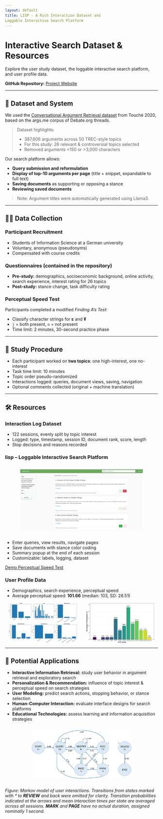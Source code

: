 ```yaml
---
layout: default
title: LISP - A Rich Interaction Dataset and
Loggable Interactive Search Platform
---
```


# Interactive Search Dataset & Resources

Explore the user study dataset, the loggable interactive search platform, and user profile data.  

**GitHub Repository:** [Project Website](https://github.com/AndyKruff/Project-website)

---

## 📂 Dataset and System

We used the [Conversational Argument Retrieval dataset](https://github.com/Touché-2020/args.me) from Touché 2020, based on the args.me corpus of Debate.org threads.  

> Dataset highlights:
> - 387,606 arguments across 50 TREC-style topics  
> - For this study: 26 relevant & controversial topics selected  
> - Removed arguments <150 or >3,000 characters  

Our search platform allows:


- **Query submission and reformulation**  
- **Display of top-10 arguments per page** (title + snippet, expandable to full text)  
- **Saving documents** as supporting or opposing a stance  
- **Reviewing saved documents**


> Note: Argument titles were automatically generated using Llama3.

---

## 🧑‍💻 Data Collection

### Participant Recruitment

- Students of Information Science at a German university  
- Voluntary, anonymous (pseudonyms)  
- Compensated with course credits

### Questionnaires (contained in the repository) 

- **Pre-study:** demographics, socioeconomic background, online activity, search experience, interest rating for 26 topics  
- **Post-study:** stance change, task difficulty rating

### Perceptual Speed Test

Participants completed a modified *Finding A’s Test*:

- Classify character strings for **ε** and **¥**  
- `j` = both present, `n` = not present  
- Time limit: 2 minutes, 30-second practice phase

---

## 🔄 Study Procedure

- Each participant worked on **two topics**: one high-interest, one no-interest  
- Task time limit: 10 minutes  
- Topic order pseudo-randomized  
- Interactions logged: queries, document views, saving, navigation  
- Optional comments collected (original + machine translation)

---

## 🛠 Resources

### Interaction Log Dataset

- 122 sessions, evenly split by topic interest  
- Logged: type, timestamp, session ID, document rank, score, length  
- Stop decisions and reasons recorded

### lisp – Loggable Interactive Search Platform

<div style="text-align:center">
<img src="https://raw.githubusercontent.com/AndyKruff/Project-website/main/images/interface_clicked.png" 
     alt="Search Interface" style="max-width:80%; margin:1em 0;">
</div>

- Enter queries, view results, navigate pages  
- Save documents with stance color coding  
- Summary popup at the end of each session  
- Customizable: labels, logging, dataset  

[Demo Perceptual Speed Test](https://andykruff.github.io/demo-ps-test/)

### User Profile Data

- Demographics, search experience, perceptual speed  
- Average perceptual speed: **101.66** (median: 103, SD: 28.51)

<div style="display:flex; gap:2em; flex-wrap:wrap; justify-content:center;">
<img src="https://raw.githubusercontent.com/AndyKruff/Project-website/main/images/demographics_notitle.png" 
     alt="Demographics of Participants" style="max-width:45%;">
<img src="https://raw.githubusercontent.com/AndyKruff/Project-website/main/images/ps_scores_new_bold.png" 
     alt="Perceptual Speed Scores" style="max-width:45%;">
</div>

---

## 🚀 Potential Applications


- **Interactive Information Retrieval:** study user behavior in argument retrieval and exploratory search  
- **Personalization & Recommendation:** influence of topic interest & perceptual speed on search strategies  
- **User Modeling:** predict search actions, stopping behavior, or stance selection  
- **Human-Computer Interaction:** evaluate interface designs for search platforms  
- **Educational Technologies:** assess learning and information acquisition strategies


<div style="text-align:center">
<img src="https://raw.githubusercontent.com/AndyKruff/Project-website/main/images/MM_withnumbers.png" 
     alt="Markov Model of User Interactions" style="max-width:65%; margin:1em 0;">
</div>

*Figure: Markov model of user interactions. Transitions from states marked with * to **REVIEW** and back were omitted for clarity. Transition probabilities indicated at the arrows and mean interaction times per state are averaged across all sessions. **MARK** and **PAGE** have no actual duration, assigned nominally 1 second.*
